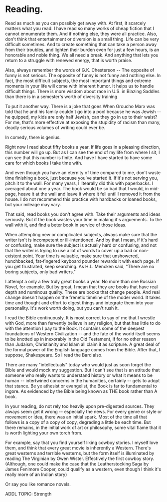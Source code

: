 # Reading. 

Read as much as you can possibly get away with. At first, it scarcely matters
what you read. I have read so many works of cheap fiction that I cannot
ennumerate them. And if nothing else, they were all practice. Also, don't think
that entertainment or diversion is a small thing. Life can be very difficult
sometimes. And to create something that can take a person away from their
troubles, and lighten their burden even for just a few hours, is an honorable
and noble thing. We all need a break. And anything that lets you return to a
struggle with renewed energy, that is worth praise. 

Also, always remember the words of G.K. Chesterson -- The opposite of funny is
not serious. The opposite of funny is not funny and nothing else. In fact, the
most difficult subjects, the most important things and extreme moments in your
life will come with inherent humor. It helps us to handle difficult things.
There is more wisdom about race in U.S. in Blazing Saddles than there is in a
semester's worth of diversity training. 

To put it another way. There is a joke that goes When Groucho Marx was told that he and his family
couldn't go into a pool because he was Jewish -- he quipped, my kids are only
half Jewish, can they go in up to their waist? For me, that's more effective at
exposing the stupidity of racism than many, deadly serious volumes of writing
could ever be. 

In comedy, there is genius. 


Right now I read about fifty books
a year. If life goes in a pleasing direction, this number will go up. But as I
can see the end of my life from where I sit, I can see that this number is
finite. And have I have started to have some care for which books I take time
with.

And even though you have an eternity of time compared to me, don't waste time 
finishing a book, just because you've started it. If it's not serving you,
pitch it to the wall. For many years, I litearally did this with paperbacks. I
averaged about one a year. The book would be so bad that I would, in mid-page,
heave it at the wall and leave it where it fell until I removed it from the
house. I do not recommend this practice with hardbacks or loaned books, but
your mileage may vary. 

That said, read books you don't agree with. Take their arguments and ideas
seriously. But if the book wastes your time in
making it's arguements. To the wall with it, and find a beter book in service
of those ideas. 

When attempting new or complicated subjects, always make sure that the writer
isn't is incompetent or ill-intentioned. And by that I mean, if it's hard or
confusing, make sure the subject is actually hard or confusing, and not that
the writer is trying to use a lot of words to cover up a bad or non-existent
point. Your time is valuable, make sure that unshowered, hunchbacked,
fat-fingered keyboard pounder rewards it with each page. If you get frustrated,
keep searching. As H.L. Mencken said, "There are no boring subjects, only bad
writers."  
 

I attempt a only a few truly great books a year. No more than one Russian
Novel, for example. But by great, I mean that they are books that have real
depth and numinous quality. These are books that change people. And real change
doesn't happen on the frenetic timeline of the moder world. It takes time and
thought and effort to digest things and integrate them into your personality.
It's work worth doing, but you can't rush it. 

I read the Bible continuously. It is most correct to say of me that I wrestle
with God, more than fervently believe in any religion, but that has little to do
with the attention I pay to the Book. It contains some of the deepest
foundations of Western Civilization -- and the fate of the world itself seems to be
knotted up in inexorably in the Old Testament, if for no other reason than
Judaism, Christianity and Islam all claim it as scripture. A great deal of the
formal power of the English language comes from the Bible. After that, I suppose, 
Shakespeare. So I read the Bard also.   

There are many "intellectuals" today who would just as soon forget the Bible
and would mock my suggestion. But I can't see that is an attitude that someone
who really wants to understand history or what it means to be human --
intertwined concerns in the humanities, certainly -- gets to adopt that stance.
Be ye athesist or evangelist, the Book is far to fundamental to ingore. As
evidenced by the Bible being known as THE book rather than A book. 

In your reading, do not rely too heavily upon pre-digested sources. They always
seem get it wrong -- especially
the news. For every genre or style or movement or idea, there was an initial
spark. Most of the time all that follows is a copy of a copy of
copy, degrading a little be each time. But there remains, in the initial work
of art or philosophy, some vital flame that it is worth lighting your own torch
from. 

For example, say that you find yourself liking cowboy stories. I myself love
them, and think that every great movie is inherently a Western. There's great
westerns and terrible westerns, but the form itself is illuminated by reading
The Virginian by Owen Wister. Effectively the first cowboy story. (Although,
one could make the case that the Leatherstocking Saga by James Fenimore Cooper,
could qualify as a western, even though I think it's really more of an Indian story)

Or say you like romance novels. 

 

  


ADDL TOPIC: Strength